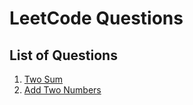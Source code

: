 # LeetCode Questions

## List of Questions
1. [Two Sum](/TwoSum/README.md)
2. [Add Two Numbers](/AddTwoNum/README.md)